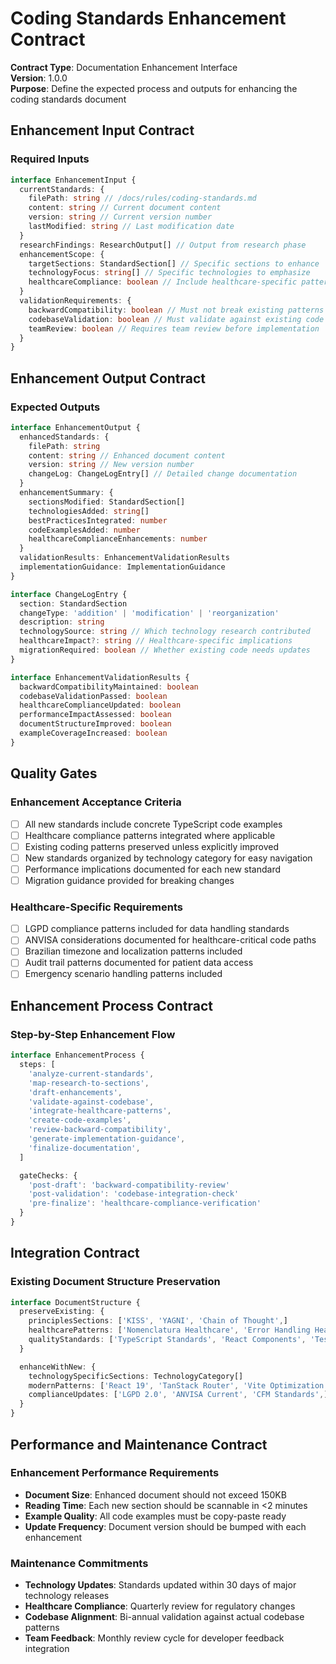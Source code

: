 # Coding Standards Enhancement Contract

**Contract Type**: Documentation Enhancement Interface\
**Version**: 1.0.0\
**Purpose**: Define the expected process and outputs for enhancing the coding standards document

## Enhancement Input Contract

### Required Inputs

```typescript
interface EnhancementInput {
  currentStandards: {
    filePath: string // /docs/rules/coding-standards.md
    content: string // Current document content
    version: string // Current version number
    lastModified: string // Last modification date
  }
  researchFindings: ResearchOutput[] // Output from research phase
  enhancementScope: {
    targetSections: StandardSection[] // Specific sections to enhance
    technologyFocus: string[] // Specific technologies to emphasize
    healthcareCompliance: boolean // Include healthcare-specific patterns
  }
  validationRequirements: {
    backwardCompatibility: boolean // Must not break existing patterns
    codebaseValidation: boolean // Must validate against existing code
    teamReview: boolean // Requires team review before implementation
  }
}
```

## Enhancement Output Contract

### Expected Outputs

```typescript
interface EnhancementOutput {
  enhancedStandards: {
    filePath: string
    content: string // Enhanced document content
    version: string // New version number
    changeLog: ChangeLogEntry[] // Detailed change documentation
  }
  enhancementSummary: {
    sectionsModified: StandardSection[]
    technologiesAdded: string[]
    bestPracticesIntegrated: number
    codeExamplesAdded: number
    healthcareComplianceEnhancements: number
  }
  validationResults: EnhancementValidationResults
  implementationGuidance: ImplementationGuidance
}

interface ChangeLogEntry {
  section: StandardSection
  changeType: 'addition' | 'modification' | 'reorganization'
  description: string
  technologySource: string // Which technology research contributed
  healthcareImpact?: string // Healthcare-specific implications
  migrationRequired: boolean // Whether existing code needs updates
}

interface EnhancementValidationResults {
  backwardCompatibilityMaintained: boolean
  codebaseValidationPassed: boolean
  healthcareComplianceUpdated: boolean
  performanceImpactAssessed: boolean
  documentStructureImproved: boolean
  exampleCoverageIncreased: boolean
}
```

## Quality Gates

### Enhancement Acceptance Criteria

- [ ] All new standards include concrete TypeScript code examples
- [ ] Healthcare compliance patterns integrated where applicable
- [ ] Existing coding patterns preserved unless explicitly improved
- [ ] New standards organized by technology category for easy navigation
- [ ] Performance implications documented for each new standard
- [ ] Migration guidance provided for breaking changes

### Healthcare-Specific Requirements

- [ ] LGPD compliance patterns included for data handling standards
- [ ] ANVISA considerations documented for healthcare-critical code paths
- [ ] Brazilian timezone and localization patterns included
- [ ] Audit trail patterns documented for patient data access
- [ ] Emergency scenario handling patterns included

## Enhancement Process Contract

### Step-by-Step Enhancement Flow

```typescript
interface EnhancementProcess {
  steps: [
    'analyze-current-standards',
    'map-research-to-sections',
    'draft-enhancements',
    'validate-against-codebase',
    'integrate-healthcare-patterns',
    'create-code-examples',
    'review-backward-compatibility',
    'generate-implementation-guidance',
    'finalize-documentation',
  ]

  gateChecks: {
    'post-draft': 'backward-compatibility-review'
    'post-validation': 'codebase-integration-check'
    'pre-finalize': 'healthcare-compliance-verification'
  }
}
```

## Integration Contract

### Existing Document Structure Preservation

```typescript
interface DocumentStructure {
  preserveExisting: {
    principlesSections: ['KISS', 'YAGNI', 'Chain of Thought',]
    healthcarePatterns: ['Nomenclatura Healthcare', 'Error Handling Healthcare',]
    qualityStandards: ['TypeScript Standards', 'React Components', 'Testing',]
  }

  enhanceWithNew: {
    technologySpecificSections: TechnologyCategory[]
    modernPatterns: ['React 19', 'TanStack Router', 'Vite Optimization',]
    complianceUpdates: ['LGPD 2.0', 'ANVISA Current', 'CFM Standards',]
  }
}
```

## Performance and Maintenance Contract

### Enhancement Performance Requirements

- **Document Size**: Enhanced document should not exceed 150KB
- **Reading Time**: Each new section should be scannable in <2 minutes
- **Example Quality**: All code examples must be copy-paste ready
- **Update Frequency**: Document version should be bumped with each enhancement

### Maintenance Commitments

- **Technology Updates**: Standards updated within 30 days of major technology releases
- **Healthcare Compliance**: Quarterly review for regulatory changes
- **Codebase Alignment**: Bi-annual validation against actual codebase patterns
- **Team Feedback**: Monthly review cycle for developer feedback integration
